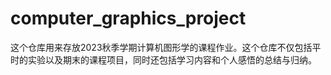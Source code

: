 # computer_graphics_project
这个仓库用来存放2023秋季学期计算机图形学的课程作业。这个仓库不仅包括平时的实验以及期末的课程项目，同时还包括学习内容和个人感悟的总结与归纳。
